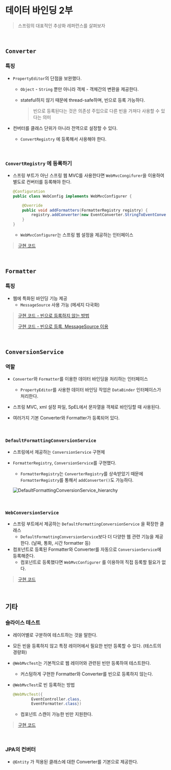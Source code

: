 # 데이터 바인딩 2부

> 스프링의 대표적인 추상화 레퍼런스를 살펴보자

</br>

## `Converter`

### 특징

- `PropertyEditor`의 단점을 보완했다.

  - `Object` - `String` 뿐만 아니라 객체 - 객체간의 변환을 제공한다.

  - stateful하지 않기 때문에 thread-safe하며, 빈으로 등록 가능하다.

    > 빈으로 등록된다는 것은 의존성 주입으로 다른 빈을 가져다 사용할 수 있다는 의미

- 컨버터를 클래스 단위가 아니라 전역으로 설정할 수 있다.

  - `ConvertRegistry` 에 등록해서 사용해야 한다.

</br>

### `ConvertRegistry` 에 등록하기

- 스프링 부트가 아닌 스프링 웹 MVC를 사용한다면 `WebMvcCongifurer`을 이용하여 별도로 컨버터를 등록해야 한다.

  ```java
  @Configuration
  public class WebConfig implements WebMvcConfigurer {
  
      @Override
      public void addFormatters(FormatterRegistry registry) {
          registry.addConverter(new EventConverter.StringToEventConverter());
      }
  }
  ```

  - `WebMvcConfigurer`는 스프링 웹 설정을 제공하는 인터페이스

> [구현 코드](https://github.com/beginin15/spring-framework-core/commit/e4c2ec3a1e45d660c1719850d01e4a974252c01e)

</br>

## `Formatter`

### 특징

- 웹에 특화된 바인딩 기능 제공
  - `MessageSource` 사용 가능 (메세지 다국화)

> [구현 코드 - 빈으로 등록하지 않는 방법](https://github.com/beginin15/spring-framework-core/commit/f229a3058e1b165cbf697f7e38d86cac20e782e9)
>
> [구현 코드 - 빈으로 등록, MessageSource 이용](https://github.com/beginin15/spring-framework-core/commit/2741154f32fcc34be93e6b9fcdd09d74cdfab79d)

</br>

## `ConversionService`

### 역할

- `Converter`와 `Formatter`를 이용한 데이터 바인딩을 처리하는 인터페이스
  - `PropertyEditor`를 사용한 데이터 바인딩 작업은 `DataBinder` 인터페이스가 처리한다.

- 스프링 MVC, xml 설정 파일, SpEL에서 문자열을 객체로 바인딩할 때 사용된다.
- 여러가지 기본 Converter와 Formatter가 등록되어 있다.

</br>

### `DefaultFormattingConversionService`

- 스프링에서 제공하는 `ConversionService` 구현체

- `FormatterRegistry`, `ConversionService`를 구현했다.

  - `FormatterRegistry`는 `ConverterRegistry`를 상속받았기 때문에 `FormatterRegistry`를 통해서 `addConverter()`도 가능하다.

  ![DefaultFormattingConversionService_hierarchy](https://user-images.githubusercontent.com/33659848/90773473-ee0d3600-e330-11ea-94d8-069e0e92e0ad.png)

</br>

### `WebConversionService`

- 스프링 부트에서 제공하는 `DefaultFormattingConversionService` 을 확장한 클래스
  - `DefaultFormattingConversionService`보다 더 다양한 웹 관련 기능을 제공한다. (날짜, 통화, 시간 formatter 등)
- 컴포넌트로 등록된 Formatter와 Converter를 자동으로 `ConversionService`에 등록해준다.
  - 컴포넌트로 등록했다면 `WebMvcConfigurer` 를 이용하여 직접 등록할 필요가 없다.

> [구현 코드](https://github.com/beginin15/spring-framework-core/commit/b859260a303fa014c160df90dd42a6e17ca146e7)

</br>

## 기타

### 슬라이스 테스트

- 레이어별로 구분하여 테스트하는 것을 말한다.

- 모든 빈을 등록하지 않고 특정 레이어에서 필요한 빈만 등록할 수 있다. (테스트의 경량화)

- `@WebMvcTest`는 기본적으로 웹 레이어와 관련된 빈만 등록하여 테스트한다.

  - 커스텀하게 구현한 Formatter와 Converter를 빈으로 등록하지 않는다.

- `@WebMvcTest`로 빈 등록하는 방법

  ```java
  @WebMvcTest({
          EventController.class,
          EventFormatter.class})
  ```

  - 컴포넌트 스캔이 가능한 빈만 지원한다.

> [구현 코드](https://github.com/beginin15/spring-framework-core/commit/9f923992e413e1036e5c74f9b81e728719383bf3)

</br>

### JPA의 컨버터

- `@Entity` 가 적용된 클래스에 대한 Converter를 기본으로 제공한다.

